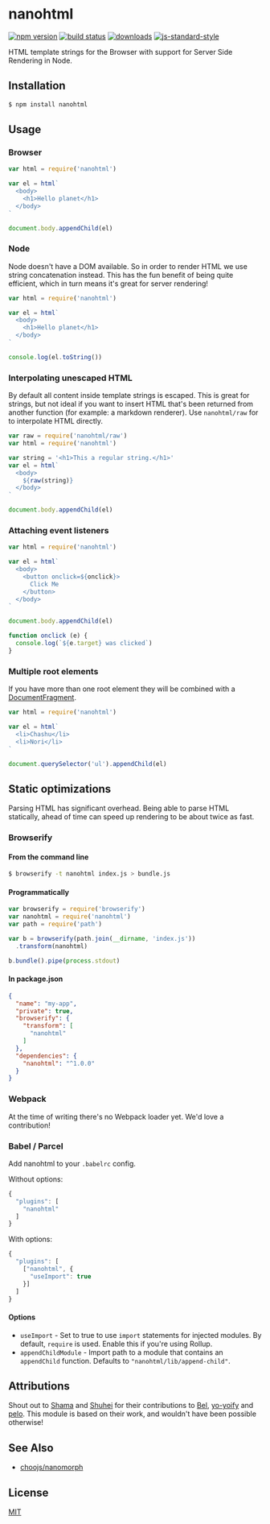 # nanohtml
[![npm version][2]][3] [![build status][4]][5]
[![downloads][8]][9] [![js-standard-style][10]][11]

HTML template strings for the Browser with support for Server Side
Rendering in Node.

## Installation
```sh
$ npm install nanohtml
```

## Usage
### Browser
```js
var html = require('nanohtml')

var el = html`
  <body>
    <h1>Hello planet</h1>
  </body>
`

document.body.appendChild(el)
```

### Node
Node doesn't have a DOM available. So in order to render HTML we use string
concatenation instead. This has the fun benefit of being quite efficient, which
in turn means it's great for server rendering!

```js
var html = require('nanohtml')

var el = html`
  <body>
    <h1>Hello planet</h1>
  </body>
`

console.log(el.toString())
```

### Interpolating unescaped HTML
By default all content inside template strings is escaped. This is great for
strings, but not ideal if you want to insert HTML that's been returned from
another function (for example: a markdown renderer). Use `nanohtml/raw` for
to interpolate HTML directly.

```js
var raw = require('nanohtml/raw')
var html = require('nanohtml')

var string = '<h1>This a regular string.</h1>'
var el = html`
  <body>
    ${raw(string)}
  </body>
`

document.body.appendChild(el)
```

### Attaching event listeners
```js
var html = require('nanohtml')

var el = html`
  <body>
    <button onclick=${onclick}>
      Click Me
    </button>
  </body>
`

document.body.appendChild(el)

function onclick (e) {
  console.log(`${e.target} was clicked`)
}
```

### Multiple root elements

If you have more than one root element they will be combined with a [DocumentFragment](https://developer.mozilla.org/en-US/docs/Web/API/DocumentFragment).

```js
var html = require('nanohtml')

var el = html`
  <li>Chashu</li>
  <li>Nori</li>
`

document.querySelector('ul').appendChild(el)
```

## Static optimizations
Parsing HTML has significant overhead. Being able to parse HTML statically,
ahead of time can speed up rendering to be about twice as fast.

### Browserify

#### From the command line
```sh
$ browserify -t nanohtml index.js > bundle.js
```

#### Programmatically
```js
var browserify = require('browserify')
var nanohtml = require('nanohtml')
var path = require('path')

var b = browserify(path.join(__dirname, 'index.js'))
  .transform(nanohtml)

b.bundle().pipe(process.stdout)
```

#### In package.json
```json
{
  "name": "my-app",
  "private": true,
  "browserify": {
    "transform": [
      "nanohtml"
    ]
  },
  "dependencies": {
    "nanohtml": "^1.0.0"
  }
}
```

### Webpack
At the time of writing there's no Webpack loader yet. We'd love a contribution!

### Babel / Parcel

Add nanohtml to your `.babelrc` config.

Without options:

```js
{
  "plugins": [
    "nanohtml"
  ]
}
```

With options:

```js
{
  "plugins": [
    ["nanohtml", {
      "useImport": true
    }]
  ]
}
```

#### Options

 - `useImport` - Set to true to use `import` statements for injected modules.
    By default, `require` is used. Enable this if you're using Rollup.
 - `appendChildModule` - Import path to a module that contains an `appendChild`
    function. Defaults to `"nanohtml/lib/append-child"`.

## Attributions
Shout out to [Shama](https://github.com/shama) and
[Shuhei](https://github.com/shuhei) for their contributions to
[Bel](https://github.com/shama/bel),
[yo-yoify](https://github.com/shama/yo-yoify) and
[pelo](https://github.com/shuhei/pelo). This module is based on their work, and
wouldn't have been possible otherwise!

## See Also
- [choojs/nanomorph](https://github.com/choojs/nanomorph)

## License
[MIT](./LICENSE)

[0]: https://img.shields.io/badge/stability-experimental-orange.svg?style=flat-square
[1]: https://nodejs.org/api/documentation.html#documentation_stability_index
[2]: https://img.shields.io/npm/v/nanohtml.svg?style=flat-square
[3]: https://npmjs.org/package/nanohtml
[4]: https://img.shields.io/travis/choojs/nanohtml/master.svg?style=flat-square
[5]: https://travis-ci.org/choojs/nanohtml
[6]: https://img.shields.io/codecov/c/github/choojs/nanohtml/master.svg?style=flat-square
[7]: https://codecov.io/github/choojs/nanohtml
[8]: http://img.shields.io/npm/dt/nanohtml.svg?style=flat-square
[9]: https://npmjs.org/package/nanohtml
[10]: https://img.shields.io/badge/code%20style-standard-brightgreen.svg?style=flat-square
[11]: https://github.com/feross/standard

